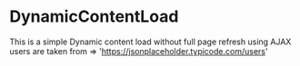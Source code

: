 # DynamicContentLoad
This is a simple Dynamic content load without full page refresh using AJAX
users are taken from =>
'https://jsonplaceholder.typicode.com/users'

